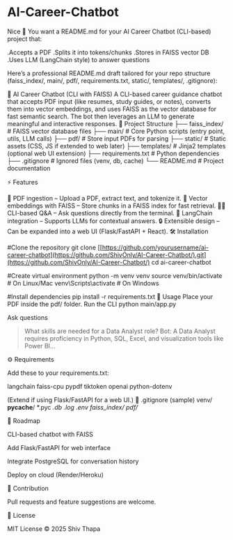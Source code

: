 # AI-Career-Chatbot

Nice 🚀 You want a README.md for your AI Career Chatbot (CLI-based) project that:

.Accepts a PDF
.Splits it into tokens/chunks
.Stores in FAISS vector DB
.Uses LLM (LangChain style) to answer questions

Here’s a professional README.md draft tailored for your repo structure (faiss_index/, main/, pdf/, requirements.txt, static/, templates/, .gitignore):

🧠 AI Career Chatbot (CLI with FAISS)
A CLI-based career guidance chatbot that accepts PDF input (like resumes, study guides, or notes), converts them into vector embeddings, and uses FAISS as the vector database for fast semantic search. The bot then leverages an LLM to generate meaningful and interactive responses.
📂 Project Structure
├── faiss_index/        # FAISS vector database files
├── main/               # Core Python scripts (entry point, utils, LLM calls)
├── pdf/                # Store input PDFs for parsing
├── static/             # Static assets (CSS, JS if extended to web later)
├── templates/          # Jinja2 templates (optional web UI extension)
├── requirements.txt    # Python dependencies
├── .gitignore          # Ignored files (venv, db, cache)
└── README.md           # Project documentation

⚡ Features

📄 PDF ingestion – Upload a PDF, extract text, and tokenize it.
🔎 Vector embeddings with FAISS – Store chunks in a FAISS index for fast retrieval.
🧑‍💻 CLI-based Q&A – Ask questions directly from the terminal.
🧩 LangChain integration – Supports LLMs for contextual answers.
🔒 Extensible design – Can be expanded into a web UI (Flask/FastAPI + React).
🛠️ Installation

#Clone the repository
git clone [[https://github.com/yourusername/ai-career-chatbot](https://github.com/ShivOnly/AI-Career-Chatbot/).git](https://github.com/ShivOnly/AI-Career-Chatbot/)
cd ai-career-chatbot

#Create virtual environment
python -m venv venv
source venv/bin/activate   # On Linux/Mac
venv\Scripts\activate      # On Windows


#Install dependencies
pip install -r requirements.txt
📘 Usage
Place your PDF inside the pdf/ folder.
Run the CLI
python main/app.py


Ask questions

> What skills are needed for a Data Analyst role?
Bot: A Data Analyst requires proficiency in Python, SQL, Excel, and visualization tools like Power BI...

⚙️ Requirements

Add these to your requirements.txt:

langchain
faiss-cpu
pypdf
tiktoken
openai
python-dotenv

(Extend if using Flask/FastAPI for a web UI.)
📌 .gitignore (sample)
venv/
__pycache__/
*.pyc
*.db
*.log
.env
faiss_index/*
pdf/*

🚀 Roadmap

 CLI-based chatbot with FAISS

 Add Flask/FastAPI for web interface

 Integrate PostgreSQL for conversation history

 Deploy on cloud (Render/Heroku)

🤝 Contribution

Pull requests and feature suggestions are welcome.

📜 License

MIT License © 2025 Shiv Thapa
